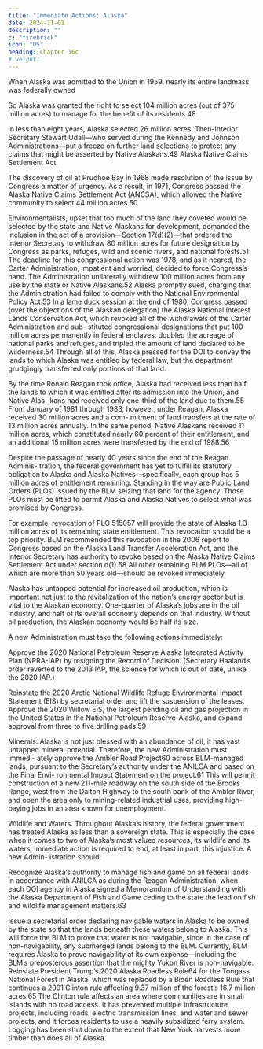 ```yaml
---
title: "Immediate Actions: Alaska"
date: 2024-11-01
description: ""
c: "firebrick"
icon: "US"
heading: Chapter 16c
# weight:
---
```



When Alaska was admitted to the Union in 1959, nearly its entire landmass was federally owned

So Alaska was granted the right to select 104 million acres (out of 375 million acres) to manage for the benefit of its residents.48 

In less than eight years, Alaska selected 26 million acres. Then-Interior Secretary Stewart Udall—who served during the Kennedy and Johnson Administrations—put a freeze on further land selections to protect any claims that might be asserted by Native Alaskans.49 Alaska Native Claims Settlement Act. 

The discovery of oil at Prudhoe Bay in 1968 made resolution of the issue by Congress a matter of urgency. As a result, in 1971, Congress passed the Alaska Native Claims Settlement Act (ANCSA), which allowed the Native community to select 44 million acres.50

Environmentalists, upset that too much of the land they coveted would be selected
by the state and Native Alaskans for development, demanded the inclusion in the act
of a provision—Section 17(d)(2)—that ordered the Interior Secretary to withdraw 80
million acres for future designation by Congress as parks, refuges, wild and scenic
rivers, and national forests.51 The deadline for this congressional action was 1978,
and as it neared, the Carter Administration, impatient and worried, decided to force
Congress’s hand. The Administration unilaterally withdrew 100 million acres from
any use by the state or Native Alaskans.52 Alaska promptly sued, charging that the
Administration had failed to comply with the National Environmental Policy Act.53
In a lame duck session at the end of 1980, Congress passed (over the objections of the Alaskan delegation) the Alaska National Interest Lands Conservation Act, which revoked all of the withdrawals of the Carter Administration and sub-
stituted congressional designations that put 100 million acres permanently in
federal enclaves, doubled the acreage of national parks and refuges, and tripled the
amount of land declared to be wilderness.54 Through all of this, Alaska pressed for
the DOI to convey the lands to which Alaska was entitled by federal law, but the
department grudgingly transferred only portions of that land.

By the time Ronald Reagan took office, Alaska had received less than half the
lands to which it was entitled after its admission into the Union, and Native Alas-
kans had received only one-third of the land due to them.55 From January of 1981
through 1983, however, under Reagan, Alaska received 30 million acres and a com-
mitment of land transfers at the rate of 13 million acres annually. In the same
period, Native Alaskans received 11 million acres, which constituted nearly 60
percent of their entitlement, and an additional 15 million acres were transferred
by the end of 1988.56

Despite the passage of nearly 40 years since the end of the Reagan Adminis-
tration, the federal government has yet to fulfill its statutory obligation to Alaska
and Alaska Natives—specifically, each group has 5 million acres of entitlement
remaining. Standing in the way are Public Land Orders (PLOs) issued by the BLM
seizing that land for the agency. Those PLOs must be lifted to permit Alaska and
Alaska Natives to select what was promised by Congress.

For example, revocation of PLO 515057 will provide the state of Alaska 1.3 million
acres of its remaining state entitlement. This revocation should be a top priority.
BLM recommended this revocation in the 2006 report to Congress based on the
Alaska Land Transfer Acceleration Act, and the Interior Secretary has authority
to revoke based on the Alaska Native Claims Settlement Act under section d(1).58
All other remaining BLM PLOs—all of which are more than 50 years old—should
be revoked immediately.

Alaska has untapped potential for increased oil production, which is important
not just to the revitalization of the nation’s energy sector but is vital to the Alaskan
economy. One-quarter of Alaska’s jobs are in the oil industry, and half of its overall
economy depends on that industry. Without oil production, the Alaskan economy
would be half its size.

A new Administration must take the following actions immediately:

Approve the 2020 National Petroleum Reserve Alaska Integrated Activity
Plan (NPRA-IAP) by resigning the Record of Decision. (Secretary Haaland’s
order reverted to the 2013 IAP, the science for which is out of date, unlike
the 2020 IAP.)

Reinstate the 2020 Arctic National Wildlife Refuge Environmental Impact
Statement (EIS) by secretarial order and lift the suspension of the leases.
Approve the 2020 Willow EIS, the largest pending oil and gas projection in
the United States in the National Petroleum Reserve-Alaska, and expand
approval from three to five drilling pads.59

Minerals. Alaska is not just blessed with an abundance of oil, it has vast
untapped mineral potential. Therefore, the new Administration must immedi-
ately approve the Ambler Road Project60 across BLM-managed lands, pursuant
to the Secretary’s authority under the ANILCA and based on the Final Envi-
ronmental Impact Statement on the project.61 This will permit construction of
a new 211-mile roadway on the south side of the Brooks Range, west from the
Dalton Highway to the south bank of the Ambler River, and open the area only
to mining-related industrial uses, providing high-paying jobs in an area known
for unemployment.


Wildlife and Waters. Throughout Alaska’s history, the federal government
has treated Alaska as less than a sovereign state. This is especially the case when
it comes to two of Alaska’s most valued resources, its wildlife and its waters.
Immediate action is required to end, at least in part, this injustice. A new Admin-
istration should:

Recognize Alaska’s authority to manage fish and game on all federal lands
in accordance with ANILCA as during the Reagan Administration, when
each DOI agency in Alaska signed a Memorandum of Understanding with
the Alaska Department of Fish and Game ceding to the state the lead on fish
and wildlife management matters.63

Issue a secretarial order declaring navigable waters in Alaska to be owned
by the state so that the lands beneath these waters belong to Alaska. This
will force the BLM to prove that water is not navigable, since in the case of
non-navigability, any submerged lands belong to the BLM. Currently, BLM
requires Alaska to prove navigability at its own expense—including the
BLM’s preposterous assertion that the mighty Yukon River is non-navigable.
Reinstate President Trump’s 2020 Alaska Roadless Rule64 for the Tongass
National Forest in Alaska, which was replaced by a Biden Roadless Rule
that continues a 2001 Clinton rule affecting 9.37 million of the forest’s 16.7
million acres.65 The Clinton rule affects an area where communities are in
small islands with no road access. It has prevented multiple infrastructure
projects, including roads, electric transmission lines, and water and sewer
projects, and it forces residents to use a heavily subsidized ferry system.
Logging has been shut down to the extent that New York harvests more
timber than does all of Alaska.

